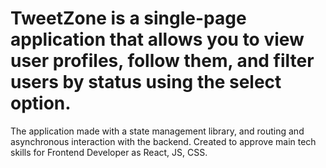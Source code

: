 # TweetZone is a single-page application that allows you to view user profiles, follow them, and filter users by status using the select option.

The application made with a state management library, and routing and asynchronous interaction with the backend.
Created to approve main tech skills for Frontend Developer as React, JS, CSS.
